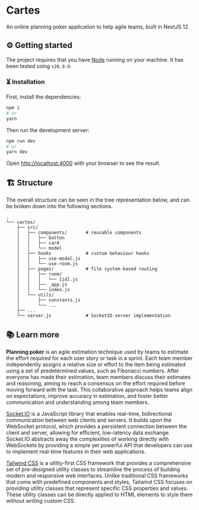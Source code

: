 # Cartes

An online planning poker application to help agile teams, built in NextJS 12.

## ⚙️ Getting started

The project requires that you have [Node](https://nodejs.org/en) running on your machine. It has been tested using `v20.9.0`.

### ⏳ Installation

First, install the dependencies:

```bash
npm i
# or
yarn
```

Then run the development server:

```bash
npm run dev
# or
yarn dev
```

Open [http://localhost:4000](http://localhost:4000) with your browser to see the result.

## 🏗️ Structure

The overall structure can be seen in the tree representation below, and can be broken down into the following sections.

```
.
└── cartes/
    ├── src/
    │   ├── components/       # reusable components
    │   │   ├── button
    │   │   ├── card
    │   │   └── model
    │   ├── hooks             # custom behaviour hooks
    │   │   ├── use-modal.js
    │   │   └── use-room.js
    │   ├── pages/            # file system-based routing
    │   │   ├── room/
    │   │   │   └── [id].js
    │   │   ├── _app.js
    │   │   └── index.js
    │   └── utils/
    │       ├── constants.js
    │       └── ...
    ├── ...
    └── server.js             # SocketIO server implementation
```

## 📚 Learn more

**Planning poker** is an agile estimation technique used by teams to estimate the effort required for each user story or task in a sprint. Each team member independently assigns a relative size or effort to the item being estimated using a set of predetermined values, such as Fibonacci numbers. After everyone has made their estimation, team members discuss their estimates and reasoning, aiming to reach a consensus on the effort required before moving forward with the task. This collaborative approach helps teams align on expectations, improve accuracy in estimation, and foster better communication and understanding among team members.

[Socket.IO](https://socket.io/) is a JavaScript library that enables real-time, bidirectional communication between web clients and servers. It builds upon the WebSocket protocol, which provides a persistent connection between the client and server, allowing for efficient, low-latency data exchange. Socket.IO abstracts away the complexities of working directly with WebSockets by providing a simple yet powerful API that developers can use to implement real-time features in their web applications.

[Tailwind CSS](https://tailwindcss.com/) is a utility-first CSS framework that provides a comprehensive set of pre-designed utility classes to streamline the process of building modern and responsive web interfaces. Unlike traditional CSS frameworks that come with predefined components and styles, Tailwind CSS focuses on providing utility classes that represent specific CSS properties and values. These utility classes can be directly applied to HTML elements to style them without writing custom CSS.
